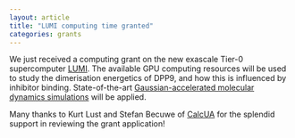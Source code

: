 ```yaml
---
layout: article
title: "LUMI computing time granted"
categories: grants
---
```


We just received a computing grant on the new exascale Tier-0 supercomputer [LUMI](https://www.lumi-supercomputer.eu). The available GPU computing resources will be used to study the dimerisation energetics of DPP9, and how this is influenced by inhibitor binding. State-of-the-art <a href="/assets/papers/ppi-gamd-paper.pdf" download target="_blank">Gaussian-accelerated molecular dynamics simulations</a> will be applied.

Many thanks to Kurt Lust and Stefan Becuwe of [CalcUA](https://www.uantwerpen.be/en/core-facilities/calcua/) for the splendid support in reviewing the grant application!
